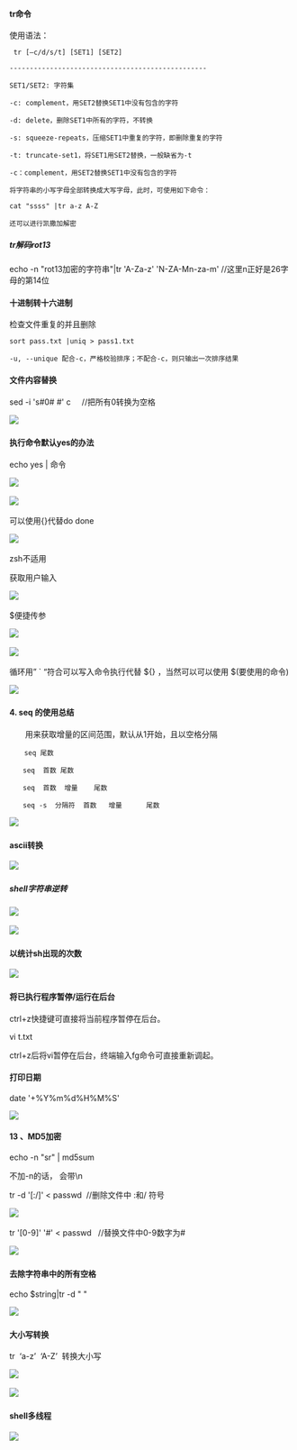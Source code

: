 #### tr命令

使用语法：

```shell
 tr [–c/d/s/t] [SET1] [SET2]

-------------------------------------------------

SET1/SET2: 字符集

-c: complement，用SET2替换SET1中没有包含的字符

-d: delete，删除SET1中所有的字符，不转换

-s: squeeze-repeats，压缩SET1中重复的字符，即删除重复的字符

-t: truncate-set1，将SET1用SET2替换，一般缺省为-t

-c：complement，用SET2替换SET1中没有包含的字符

```
```
将字符串的小写字母全部转换成大写字母，此时，可使用如下命令：

cat "ssss" |tr a-z A-Z

还可以进行凯撒加解密
```

##### tr解码rot13

echo -n "rot13加密的字符串"|tr 'A-Za-z' 'N-ZA-Mn-za-m' //这里n正好是26字母的第14位

#### **十进制转十六进制**

检查文件重复的并且删除

```
sort pass.txt |uniq > pass1.txt

-u, --unique 配合-c，严格校验排序；不配合-c，则只输出一次排序结果
```

#### **文件内容替换**

sed -i 's#0# #' c     //把所有0转换为空格

![](file:///C:\Users\ADMINI~1\AppData\Local\Temp\ksohtml8108\wps806.jpg) 

#### **执行命令默认yes的办法**

echo yes | 命令

![](file:///C:\Users\ADMINI~1\AppData\Local\Temp\ksohtml8108\wps807.jpg) 

![](file:///C:\Users\ADMINI~1\AppData\Local\Temp\ksohtml8108\wps808.jpg) 

可以使用{}代替do done

![](file:///C:\Users\ADMINI~1\AppData\Local\Temp\ksohtml8108\wps809.jpg) 

zsh不适用

获取用户输入

![](file:///C:\Users\ADMINI~1\AppData\Local\Temp\ksohtml8108\wps810.jpg) 

$便捷传参

![](file:///C:\Users\ADMINI~1\AppData\Local\Temp\ksohtml8108\wps811.jpg) 

![](file:///C:\Users\ADMINI~1\AppData\Local\Temp\ksohtml8108\wps812.jpg) 

循环用” ` “符合可以写入命令执行代替 ${} ，当然可以可以使用 $(要使用的命令)

![](file:///C:\Users\ADMINI~1\AppData\Local\Temp\ksohtml8108\wps813.jpg) 

#### **4. seq 的使用总结**

　　用来获取增量的区间范围，默认从1开始，且以空格分隔

```
 　 seq 尾数

　　seq  首数 尾数

　　seq  首数  增量    尾数

　　seq -s  分隔符  首数   增量      尾数
```

![](file:///C:\Users\ADMINI~1\AppData\Local\Temp\ksohtml8108\wps814.jpg) 

#### **ascii转换**

![](file:///C:\Users\ADMINI~1\AppData\Local\Temp\ksohtml8108\wps815.jpg) 

##### shell字符串逆转

![](file:///C:\Users\ADMINI~1\AppData\Local\Temp\ksohtml8108\wps816.jpg) 

![](file:///C:\Users\ADMINI~1\AppData\Local\Temp\ksohtml8108\wps817.jpg) 

#### **以统计sh出现的次数**

![](file:///C:\Users\ADMINI~1\AppData\Local\Temp\ksohtml8108\wps818.jpg) 

#### **将已执行程序暂停/运行在后台**

ctrl+z快捷键可直接将当前程序暂停在后台。

vi t.txt

ctrl+z后将vi暂停在后台，终端输入fg命令可直接重新调起。

#### **打印日期**

date '+%Y%m%d%H%M%S'

![](file:///C:\Users\ADMINI~1\AppData\Local\Temp\ksohtml8108\wps819.jpg)
#### **13 、MD5加密**

echo -n "sr" | md5sum

不加-n的话， 会带\n

tr -d '[:/]' < passwd  //删除文件中 :和/ 符号

![](file:///C:\Users\ADMINI~1\AppData\Local\Temp\ksohtml8108\wps820.jpg) 

tr '[0-9]' '#' < passwd   //替换文件中0-9数字为#

![](file:///C:\Users\ADMINI~1\AppData\Local\Temp\ksohtml8108\wps821.jpg) 

#### **去除字符串中的所有空格**

echo $string|tr -d " "

![](file:///C:\Users\ADMINI~1\AppData\Local\Temp\ksohtml8108\wps822.jpg) 

#### **大小写转换**

tr  ‘a-z’  ‘A-Z’  转换大小写

![](file:///C:\Users\ADMINI~1\AppData\Local\Temp\ksohtml8108\wps823.jpg) 

![](file:///C:\Users\ADMINI~1\AppData\Local\Temp\ksohtml8108\wps824.jpg) 

#### **shell多线程**

![](file:///C:\Users\ADMINI~1\AppData\Local\Temp\ksohtml8108\wps825.jpg)